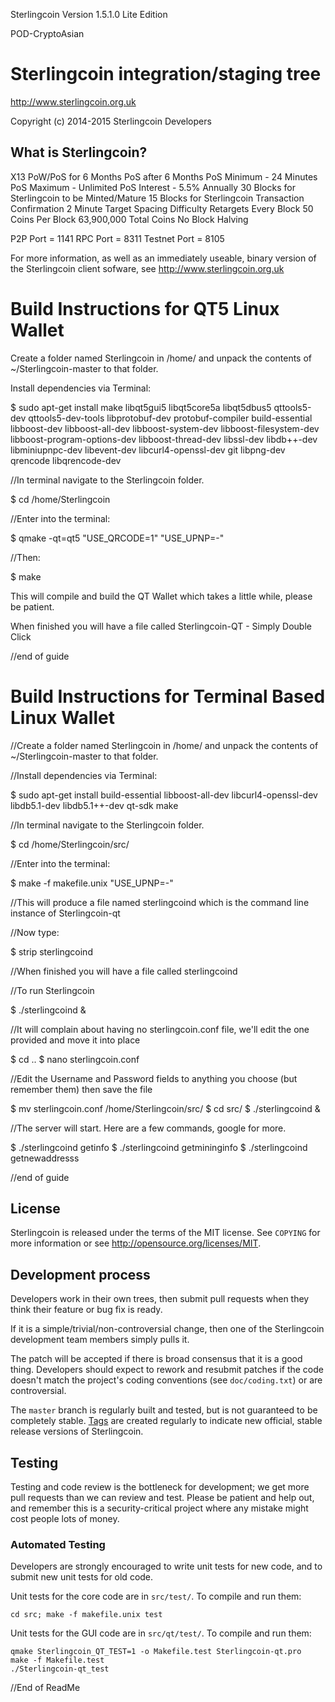 Sterlingcoin Version 1.5.1.0 Lite Edition

POD-CryptoAsian

Sterlingcoin integration/staging tree
================================

http://www.sterlingcoin.org.uk

Copyright (c) 2014-2015 Sterlingcoin Developers

What is Sterlingcoin?
----------------
X13
PoW/PoS for 6 Months
PoS after 6 Months
PoS Minimum - 24 Minutes
PoS Maximum - Unlimited
PoS Interest - 5.5% Annually 
30 Blocks for Sterlingcoin to be Minted/Mature
15 Blocks for Sterlingcoin Transaction Confirmation
2 Minute Target Spacing
Difficulty Retargets Every Block
50 Coins Per Block
63,900,000 Total Coins
No Block Halving

P2P Port = 1141
RPC Port = 8311
Testnet Port = 8105

For more information, as well as an immediately useable, binary version of
the Sterlingcoin client sofware, see http://www.sterlingcoin.org.uk

Build Instructions for QT5 Linux Wallet
======================================
Create a folder named Sterlingcoin in /home/ and unpack the contents of ~/Sterlingcoin-master to that folder.

Install dependencies via Terminal:

$ sudo apt-get install make libqt5gui5 libqt5core5a libqt5dbus5 qttools5-dev qttools5-dev-tools libprotobuf-dev protobuf-compiler build-essential libboost-dev libboost-all-dev libboost-system-dev libboost-filesystem-dev libboost-program-options-dev libboost-thread-dev libssl-dev libdb++-dev libminiupnpc-dev libevent-dev libcurl4-openssl-dev git libpng-dev qrencode libqrencode-dev

//In terminal navigate to the Sterlingcoin folder.

$ cd /home/Sterlingcoin

//Enter into the terminal:

$ qmake -qt=qt5 "USE_QRCODE=1" "USE_UPNP=-"

//Then:

$ make

This will compile and build the QT Wallet which takes a little while, please be patient.

When finished you will have a file called Sterlingcoin-QT - Simply Double Click

//end of guide


Build Instructions for Terminal Based Linux Wallet
===================================================
//Create a folder named Sterlingcoin in /home/ and unpack the contents of ~/Sterlingcoin-master to that folder.

//Install dependencies via Terminal:

$ sudo apt-get install build-essential libboost-all-dev libcurl4-openssl-dev libdb5.1-dev libdb5.1++-dev qt-sdk make 

//In terminal navigate to the Sterlingcoin folder.

$ cd /home/Sterlingcoin/src/

//Enter into the terminal:

$ make -f makefile.unix "USE_UPNP=-"

//This will produce a file named sterlingcoind which is the command line instance of Sterlingcoin-qt

//Now type:

$ strip sterlingcoind

//When finished you will have a file called sterlingcoind

//To run Sterlingcoin

$ ./sterlingcoind & 

//It will complain about having no sterlingcoin.conf file, we'll edit the one provided and move it into place

$ cd ..
$ nano sterlingcoin.conf

//Edit the Username and Password fields to anything you choose (but remember them) then save the file

$ mv sterlingcoin.conf /home/Sterlingcoin/src/
$ cd src/
$ ./sterlingcoind &

//The server will start. Here are a few commands, google for more.

$ ./sterlingcoind getinfo
$ ./sterlingcoind getmininginfo
$ ./sterlingcoind getnewaddresss

//end of guide


License
-------

Sterlingcoin is released under the terms of the MIT license. See `COPYING` for more
information or see http://opensource.org/licenses/MIT.

Development process
-------------------

Developers work in their own trees, then submit pull requests when they think
their feature or bug fix is ready.

If it is a simple/trivial/non-controversial change, then one of the Sterlingcoin
development team members simply pulls it.

The patch will be accepted if there is broad consensus that it is a good thing.
Developers should expect to rework and resubmit patches if the code doesn't
match the project's coding conventions (see `doc/coding.txt`) or are
controversial.

The `master` branch is regularly built and tested, but is not guaranteed to be
completely stable. [Tags](https://github.com/Sterlingcoin-project/Sterlingcoin) are created
regularly to indicate new official, stable release versions of Sterlingcoin.

Testing
-------

Testing and code review is the bottleneck for development; we get more pull
requests than we can review and test. Please be patient and help out, and
remember this is a security-critical project where any mistake might cost people
lots of money.

### Automated Testing

Developers are strongly encouraged to write unit tests for new code, and to
submit new unit tests for old code.

Unit tests for the core code are in `src/test/`. To compile and run them:

    cd src; make -f makefile.unix test

Unit tests for the GUI code are in `src/qt/test/`. To compile and run them:

    qmake Sterlingcoin_QT_TEST=1 -o Makefile.test Sterlingcoin-qt.pro
    make -f Makefile.test
    ./Sterlingcoin-qt_test
    
//End of ReadMe
